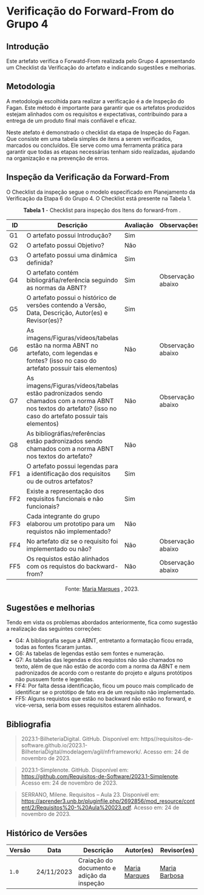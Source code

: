 # Verificação do Forward-From do Grupo 4

## Introdução

Este artefato verifica o Forwatd-From realizada pelo Grupo 4 apresentando um Checklist da Verificação do artefato e indicando sugestões e melhorias. 

## Metodologia

A metodologia escolhida para realizar a verificação é a de Inspeção do Fagan. Este método é importante para garantir que os artefatos produzidos estejam alinhados com os requisitos e expectativas, contribuindo para a entrega de um produto final mais confiável e eficaz. 

Neste atefato é demonstrado o checklist da etapa de Inspeção do Fagan. Que consiste em uma tabela simples de itens a serem verificados, marcados ou concluídos. Ele serve como uma ferramenta prática para garantir que todas as etapas necessárias tenham sido realizadas, ajudando na organização e na prevenção de erros.

## Inspeção da Verificação da Forward-From

O Checklist da inspeção segue o modelo especificado em Planejamento da Verificação da Etapa 6 do Grupo 4. O Checklist está presente na Tabela 1.

<center>

**Tabela 1** - Checklist para inspeção dos Itens do forward-from .

| ID | Descrição | Avaliação | Observações |
| ---| -------- | --------- | ------------ |
| G1  | O artefato possui Introdução? | Sim |  |
| G2  | O artefato possui Objetivo? | Não |  |
| G3  | O artefato possui uma dinâmica definida? | Sim |  |
| G4  | O artefato contém bibliográfia/referência seguindo as normas da ABNT? | Sim | Observação abaixo |
| G5  | O artefato possui o histórico de versões contendo a Versão, Data, Descrição, Autor(es) e Revisor(es)? | Sim |  |
| G6  | As imagens/Figuras/vídeos/tabelas estão na norma ABNT no artefato, com legendas e fontes? (isso no caso do artefato possuir tais elementos) | Não |  Observação abaixo |
| G7  | As imagens/Figuras/vídeos/tabelas estão padronizados sendo chamados com a norma ABNT nos textos do artefato? (isso no caso do artefato possuir tais elementos) | Não | Observação abaixo |
| G8  | As bibliográfias/referências estão padronizados sendo chamados com a norma ABNT nos textos do artefato?  | Não |  |
| FF1 | O artefato possui legendas para a identificação dos requisitos ou de outros artefatos? | Sim |  |
| FF2 | Existe a representação dos requisitos funcionais e não funcionais? | Sim |  |
| FF3 | Cada integrante do grupo elaborou um prototipo para um requistos não implementado? | Não |  |
| FF4 | No artefato diz se o requisito foi implementado ou não?  | Não  | Observação abaixo |
| FF5 | Os requistos estão alinhados com os requistos do backward-from? | Não | Observação abaixo |

Fonte: [Maria Marques](https://github.com/EduardaSMarques) , 2023.

</center>

## Sugestões e melhorias

Tendo em vista os problemas abordados anteriormente, fica como sugestão a realização das seguintes correções:

  - G4: A bibliografia segue a ABNT, entretanto a formatação ficou errada, todas as fontes ficaram juntas.
  - G6: As tabelas de legendas estão sem fontes e numeração.
  - G7: As tabelas das legendas e dos requistos não são chamados no texto, além de que não estão de acordo com a norma da ABNT e nem padronizados de acordo com o restante do projeto e alguns protótipos não pussuem fonte e legendas.
  - FF4: Por falta dessa identificação, ficou um pouco mais complicado de identificar se o protótipo de fato era de um requisito não implementado.
  - FF5: Alguns requistos que estão no backward não estão no forward, e vice-versa, seria bom esses requisitos estarem alinhados.



## Bibliografia

> 2023.1-BilheteriaDigital. GitHub. Disponível em: https//requisitos-de-software.github.io/2023.1-BilheteriaDigital/modelagem/agil/nfrframework/.  Acesso em: 24 de novembro de 2023.

> 2023.1-Simplenote. GitHub. Disponível em: https://github.com/Requisitos-de-Software/2023.1-Simplenote.  Acesso em: 24 de novembro de 2023.

> SERRANO, Milene. Requisitos – Aula 23. Disponivél em: https://aprender3.unb.br/pluginfile.php/2692856/mod_resource/content/2/Requisitos%20-%20Aula%20023.pdf. Acesso em: 24 de novembro de 2023.

## Histórico de Versões

| Versão | Data       | Descrição   | Autor(es)   | Revisor(es) |
| ------ | ---------- | ----------- | ------------ | ---------- |
| `1.0`  | 24/11/2023 | Craiação do documento e adição da inspeção | [Maria Marques ](https://github.com/EduardaSMarques) | [Maria Barbosa](https://github.com/Madu01)|
